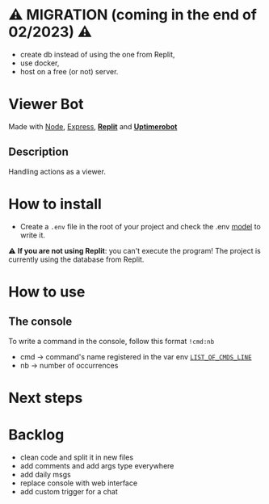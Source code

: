 
# :warning: MIGRATION (coming in the end of 02/2023) :warning:
- create db instead of using the one from Replit, 
- use docker, 
- host on a free (or not) server.


# Viewer Bot

Made with [Node](https://nodejs.org/en/), [Express](https://expressjs.com/), [**Replit**](https://replit.com/@jeremy-serenne/viewer-twitch-bot) and [**Uptimerobot**](https://uptimerobot.com/)

## Description

Handling actions as a viewer.

# How to install

- Create a `.env` file in the root of your project and check the .env [model](model.env) to write it.

:warning: **If you are not using Replit**: you can't execute the program! The project is currently using the database from Replit.

# How to use

## The console

To write a command in the console, follow this format `!cmd:nb`
- cmd -> command's name registered in the var env [`LIST_OF_CMDS_LINE`](model.env)
- nb -> number of occurrences



# Next steps

# Backlog
- clean code and split it in new files
- add comments and add args type everywhere
- add daily msgs
- replace console with web interface
- add custom trigger for a chat
